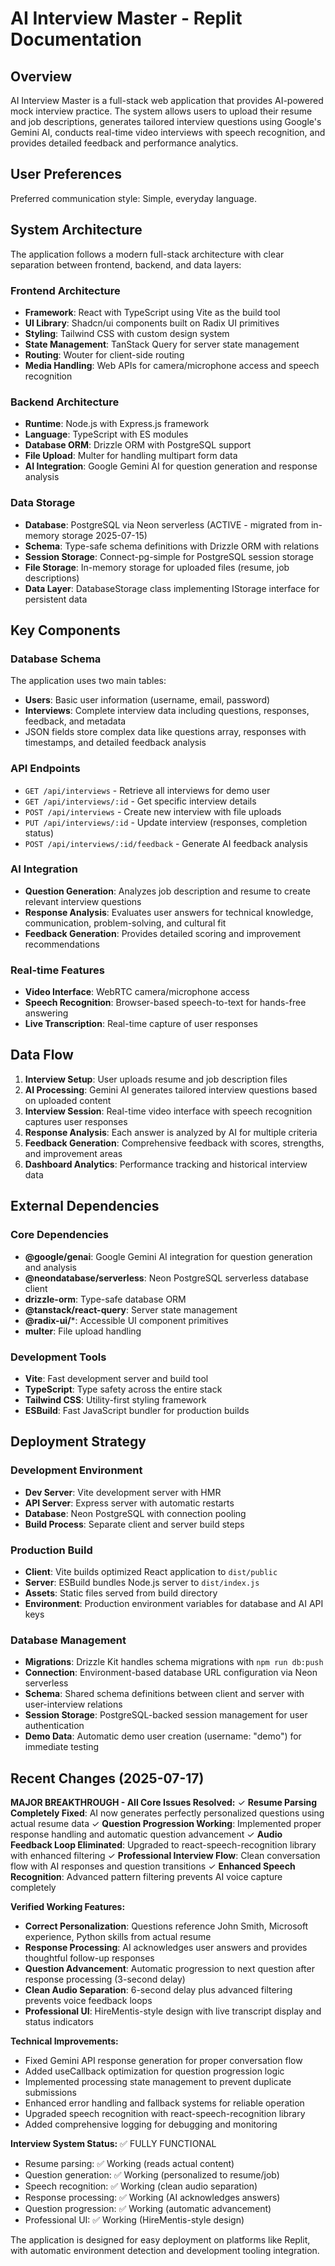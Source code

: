 # AI Interview Master - Replit Documentation

## Overview

AI Interview Master is a full-stack web application that provides AI-powered mock interview practice. The system allows users to upload their resume and job descriptions, generates tailored interview questions using Google's Gemini AI, conducts real-time video interviews with speech recognition, and provides detailed feedback and performance analytics.

## User Preferences

Preferred communication style: Simple, everyday language.

## System Architecture

The application follows a modern full-stack architecture with clear separation between frontend, backend, and data layers:

### Frontend Architecture
- **Framework**: React with TypeScript using Vite as the build tool
- **UI Library**: Shadcn/ui components built on Radix UI primitives
- **Styling**: Tailwind CSS with custom design system
- **State Management**: TanStack Query for server state management
- **Routing**: Wouter for client-side routing
- **Media Handling**: Web APIs for camera/microphone access and speech recognition

### Backend Architecture
- **Runtime**: Node.js with Express.js framework
- **Language**: TypeScript with ES modules
- **Database ORM**: Drizzle ORM with PostgreSQL support
- **File Upload**: Multer for handling multipart form data
- **AI Integration**: Google Gemini AI for question generation and response analysis

### Data Storage
- **Database**: PostgreSQL via Neon serverless (ACTIVE - migrated from in-memory storage 2025-07-15)
- **Schema**: Type-safe schema definitions with Drizzle ORM with relations
- **Session Storage**: Connect-pg-simple for PostgreSQL session storage
- **File Storage**: In-memory storage for uploaded files (resume, job descriptions)
- **Data Layer**: DatabaseStorage class implementing IStorage interface for persistent data

## Key Components

### Database Schema
The application uses two main tables:
- **Users**: Basic user information (username, email, password)
- **Interviews**: Complete interview data including questions, responses, feedback, and metadata
- JSON fields store complex data like questions array, responses with timestamps, and detailed feedback analysis

### API Endpoints
- `GET /api/interviews` - Retrieve all interviews for demo user
- `GET /api/interviews/:id` - Get specific interview details
- `POST /api/interviews` - Create new interview with file uploads
- `PUT /api/interviews/:id` - Update interview (responses, completion status)
- `POST /api/interviews/:id/feedback` - Generate AI feedback analysis

### AI Integration
- **Question Generation**: Analyzes job description and resume to create relevant interview questions
- **Response Analysis**: Evaluates user answers for technical knowledge, communication, problem-solving, and cultural fit
- **Feedback Generation**: Provides detailed scoring and improvement recommendations

### Real-time Features
- **Video Interface**: WebRTC camera/microphone access
- **Speech Recognition**: Browser-based speech-to-text for hands-free answering
- **Live Transcription**: Real-time capture of user responses

## Data Flow

1. **Interview Setup**: User uploads resume and job description files
2. **AI Processing**: Gemini AI generates tailored interview questions based on uploaded content
3. **Interview Session**: Real-time video interface with speech recognition captures user responses
4. **Response Analysis**: Each answer is analyzed by AI for multiple criteria
5. **Feedback Generation**: Comprehensive feedback with scores, strengths, and improvement areas
6. **Dashboard Analytics**: Performance tracking and historical interview data

## External Dependencies

### Core Dependencies
- **@google/genai**: Google Gemini AI integration for question generation and analysis
- **@neondatabase/serverless**: Neon PostgreSQL serverless database client
- **drizzle-orm**: Type-safe database ORM
- **@tanstack/react-query**: Server state management
- **@radix-ui/***: Accessible UI component primitives
- **multer**: File upload handling

### Development Tools
- **Vite**: Fast development server and build tool
- **TypeScript**: Type safety across the entire stack
- **Tailwind CSS**: Utility-first styling framework
- **ESBuild**: Fast JavaScript bundler for production builds

## Deployment Strategy

### Development Environment
- **Dev Server**: Vite development server with HMR
- **API Server**: Express server with automatic restarts
- **Database**: Neon PostgreSQL with connection pooling
- **Build Process**: Separate client and server build steps

### Production Build
- **Client**: Vite builds optimized React application to `dist/public`
- **Server**: ESBuild bundles Node.js server to `dist/index.js`
- **Assets**: Static files served from build directory
- **Environment**: Production environment variables for database and AI API keys

### Database Management
- **Migrations**: Drizzle Kit handles schema migrations with `npm run db:push`
- **Connection**: Environment-based database URL configuration via Neon serverless
- **Schema**: Shared schema definitions between client and server with user-interview relations
- **Session Storage**: PostgreSQL-backed session management for user authentication
- **Demo Data**: Automatic demo user creation (username: "demo") for immediate testing

## Recent Changes (2025-07-17)

**MAJOR BREAKTHROUGH - All Core Issues Resolved:**
✓ **Resume Parsing Completely Fixed**: AI now generates perfectly personalized questions using actual resume data
✓ **Question Progression Working**: Implemented proper response handling and automatic question advancement
✓ **Audio Feedback Loop Eliminated**: Upgraded to react-speech-recognition library with enhanced filtering
✓ **Professional Interview Flow**: Clean conversation flow with AI responses and question transitions
✓ **Enhanced Speech Recognition**: Advanced pattern filtering prevents AI voice capture completely

**Verified Working Features:**
- **Correct Personalization**: Questions reference John Smith, Microsoft experience, Python skills from actual resume
- **Response Processing**: AI acknowledges user answers and provides thoughtful follow-up responses
- **Question Advancement**: Automatic progression to next question after response processing (3-second delay)
- **Clean Audio Separation**: 6-second delay plus advanced filtering prevents voice feedback loops
- **Professional UI**: HireMentis-style design with live transcript display and status indicators

**Technical Improvements:**
- Fixed Gemini API response generation for proper conversation flow
- Added useCallback optimization for question progression logic
- Implemented processing state management to prevent duplicate submissions
- Enhanced error handling and fallback systems for reliable operation
- Upgraded speech recognition with react-speech-recognition library
- Added comprehensive logging for debugging and monitoring

**Interview System Status:** ✅ FULLY FUNCTIONAL
- Resume parsing: ✅ Working (reads actual content)
- Question generation: ✅ Working (personalized to resume/job)
- Speech recognition: ✅ Working (clean audio separation)
- Response processing: ✅ Working (AI acknowledges answers)
- Question progression: ✅ Working (automatic advancement)
- Professional UI: ✅ Working (HireMentis-style design)

The application is designed for easy deployment on platforms like Replit, with automatic environment detection and development tooling integration.